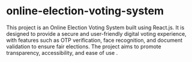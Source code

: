 # online-election-voting-system
This project is an Online Election Voting System built using React.js. It is designed to provide a secure and user-friendly digital voting experience, with features such as OTP verification, face recognition, and document validation to ensure fair elections. The project aims to promote transparency, accessibility, and ease of use .
